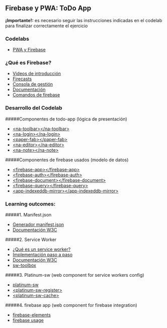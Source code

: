 ## Firebase y PWA: ToDo App

**¡Importante!:** es necesario seguir las instrucciones indicadas en el codelab para finalizar correctamente el ejercicio

### Codelabs
* [PWA y Firebase](https://codelabs.developers.google.com/codelabs/polymer-firebase-pwa/index.html#0)

### ¿Qué es Firebase?
* [Videos de introducción](https://www.youtube.com/watch?v=O17OWyx08Cg&list=PLl-K7zZEsYLmOF_07IayrTntevxtbUxDL)
* [Firecasts](https://www.youtube.com/watch?v=k1D0_wFlXgo&list=PLl-K7zZEsYLmnJ_FpMOZgyg6XcIGBu2OX)
* [Consola de gestión](https://console.firebase.google.com/)
* [Documentación](https://firebase.google.com/docs/web/setup)
* [Comandos de firebase](https://firebase.google.com/docs/cli/)

### Desarrollo del Codelab

#####Componentes de todo-app (lógica de presentación)
* [\<na-toolbar\>\</na-toolbar\>](https://github.com/polymerlabs/note-app/blob/master/common/note-app/na-toolbar.html)
* [\<na-login\>\</na-login\>](https://github.com/polymerlabs/note-app/blob/master/common/note-app/na-login.html)
* [\<paper-fab\>\</paper-fab\>](https://github.com/Polymerelements/paper-fab)
* [\<na-editor\>\</na-editor\>](https://github.com/polymerlabs/note-app/blob/master/common/note-app/na-editor.html)
* [\<na-note\>\</na-note\>](https://github.com/PolymerLabs/note-app-elements/blob/master/na-note.html)

#####Componentes de firebase usados (modelo de datos)
* [\<firebase-app\>\</firebase-app\>](https://elements.polymer-project.org/elements/polymerfire?active=firebase-app)
* [\<firebase-auth\>\</firebase-auth\>](https://elements.polymer-project.org/elements/polymerfire?active=firebase-auth)
* [\<firebase-document\>\</firebase-document\>](https://elements.polymer-project.org/elements/polymerfire?active=firebase-document)
* [\<firebase-query\>\</firebase-query\>](https://elements.polymer-project.org/elements/polymerfire?active=firebase-query)
* [\<app-indexeddb-mirror\>\</app-indexeddb-mirror>](https://elements.polymer-project.org/elements/app-storage?active=app-indexeddb-mirror)


### Learning outcomes:

#####1. Manifest.json
* [Generador manifest.json](https://app-manifest.firebaseapp.com/)
* [Documentación W3C](https://www.w3.org/TR/appmanifest/)


#####2. Service Worker
* [¿Qué es un service worker?](https://developers.google.com/web/fundamentals/primers/service-worker/)
* [Implementación paso a paso](https://www.smashingmagazine.com/2016/02/making-a-service-worker/)
* [Documentación W3C](https://www.w3.org/TR/service-workers/)
* [sw-toolbox](https://googlechrome.github.io/sw-toolbox/)

#####3. Platinum-sw (web component for service workers config)
* [platinum-sw](https://github.com/PolymerElements/platinum-sw)
* [\<platinum-sw-register\>](https://elements.polymer-project.org/elements/platinum-sw?active=platinum-sw-register)
* [\<platinum-sw-cache\>](https://elements.polymer-project.org/elements/platinum-sw?active=platinum-sw-cache)

#####4. firebase app (web component for firebase integration)
* [firebase-elements](https://elements.polymer-project.org/elements/polymerfire)
* [firebase usage](https://github.com/firebase/polymerfire)
